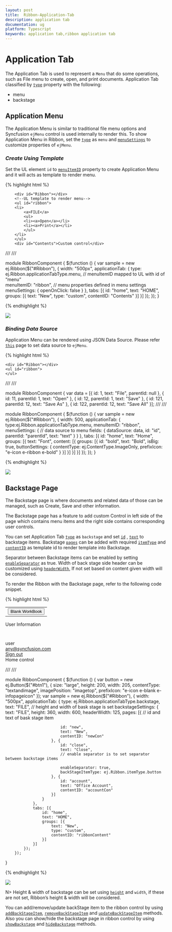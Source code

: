 ```yaml
---
layout: post
title:  Ribbon-Application-Tab
description: application tab
documentation: ug
platform: Typescript
keywords: application tab,ribbon application tab
---
```


# Application Tab

The Application Tab is used to represent a `Menu` that do some operations, such as File menu to create, open, and print documents. Application Tab classified by [`type`](https://help.syncfusion.com/api/js/ejribbon#members:applicationtab-type) property with the following:

*  menu
*  backstage

## Application Menu

The Application Menu is similar to traditional file menu options and Syncfusion `ejMenu` control is used internally to render this. To show Application Menu in Ribbon, set the [`type`](https://help.syncfusion.com/api/js/ejribbon#members:applicationtab-type) as `menu` and [`menuSettings`](https://help.syncfusion.com/api/js/ejmenu) to customize properties of `ejMenu`.

### _Create Using Template_

Set the UL element `id` to [`menuItemID`](https://help.syncfusion.com/api/js/ejribbon#members:applicationtab-menuitemid) property to create Application Menu and it will acts as template to render menu.

{% highlight html %}
    
        <div id="Ribbon"></div>
        <!--UL template to render menu-->
        <ul id="ribbon">
        <li>
            <a>FILE</a>
            <ul>
            <li><a>Open</a></li>
            <li><a>Print</a></li>
            </ul>
        </li>
        </ul>
        <div id="Contents">Custom control</div>

 /// <reference path="tsfiles/jquery.d.ts" />
 /// <reference path="tsfiles/ej.web.all.d.ts" />

 module RibbonComponent {
    $(function () {
        var sample = new ej.Ribbon($("#Ribbon"), {
                    width: "500px",
                    applicationTab: {
                        type: ej.Ribbon.applicationTabType.menu,
                        // menuItemID mapped to UL with id of “menu”                                         
                        menuItemID: "ribbon",
                        // menu properties defined in menu settings 
                        menuSettings: {
                            openOnClick: false
                        }
                    },
                    tabs: [{
                        id: "home",
                        text: "HOME",
                        groups: [{
                            text: "New",
                            type: "custom",
                            contentID: "Contents"
                        }]
                    }]
               });
         });
    }

{% endhighlight %}

![](Application-Tab_images/Application-Tab_img1.png)

### _Binding Data Source_

Application Menu can be rendered using JSON Data Source. Please refer [`this`](https://help.syncfusion.com/js/menu/data-binding) page to set data source to `ejMenu`.

{% highlight html %}
    
    <div id="Ribbon"></div>
    <ul id="ribbon">
    </ul>

 /// <reference path="tsfiles/jquery.d.ts" />
 /// <reference path="tsfiles/ej.web.all.d.ts" />

 module RibbonComponent {
        var data = [{
            id: 1,
            text: "File",
            parentId: null
        }, {
            id: 11,
            parentId: 1,
            text: "Open"
        }, {
            id: 12,
            parentId: 1,
            text: "Save"
        }, {
            id: 121,
            parentId: 12,
            text: "Save As"
        }, {
            id: 122,
            parentId: 12,
            text: "Save All"
        }];
/// <reference path="tsfiles/jquery.d.ts" />
/// <reference path="tsfiles/ej.web.all.d.ts" />

module RibbonComponent {
    $(function () {
        var sample = new ej.Ribbon($("#Ribbon"), {
                width: 500,
                applicationTab: {
                    type:ej.Ribbon.applicationTabType.menu,
                    menuItemID: "ribbon",
                    menuSettings: {
                        // data source to menu
                        fields: {
                            dataSource: data,
                            id: "id",
                            parentId: "parentId",
                            text: "text"
                        }
                    }
                },
                tabs: [{
                    id: "home",
                    text: "Home",
                    groups: [{
                        text: "Font",
                        content: [{
                            groups: [{
                                id: "bold",
                                text: "Bold",
                                isBig: true,
                                buttonSettings: {
                                    contentType: ej.ContentType.ImageOnly,
                                    prefixIcon: "e-icon e-ribbon e-bold"
                                }
                            }]
                        }]
                    }]
                }]
            });
        });
   }


{% endhighlight %}

![](Application-Tab_images/Application-Tab_img2.png)

## Backstage Page

The Backstage page is where documents and related data of those can be managed, such as Create, Save and other information.

The Backstage page has a feature to add custom Control in left side of the page which contains menu items and the right side contains corresponding user controls. 

You can set Application Tab [`type`](https://help.syncfusion.com/api/js/ejribbon#members:applicationtab-type) as `backstage` and set [`id`](https://help.syncfusion.com/api/js/ejribbon#members:applicationtab-backstagesettings-pages-id) , [`text`](https://help.syncfusion.com/api/js/ejribbon#members:applicationtab-backstagesettings-pages-text) to backstage items. Backstage [`pages`](https://help.syncfusion.com/api/js/ejribbon#members:applicationtab-backstagesettings-pages) can be added with required [`itemType`](https://help.syncfusion.com/api/js/ejribbon#members:applicationtab-backstagesettings-pages-itemtype) and [`contentID`](https://help.syncfusion.com/api/js/ejribbon#members:applicationtab-backstagesettings-pages-contentid) as template id to render template into Backstage. 

Separator between Backstage items can be enabled by setting [`enableSeparator`](https://help.syncfusion.com/api/js/ejribbon#members:applicationtab-backstagesettings-pages-enableseparator) as true. Width of back stage side header can be customized using [`headerWidth`](https://help.syncfusion.com/api/js/ejribbon#members:applicationtab-backstagesettings-headerwidth), If not set based on content given width will be considered.

To render the Ribbon with the Backstage page, refer to the following code snippet.

{% highlight html %}
    <div id="Ribbon"></div>
    <div id="newCon">
        <table>
            <tr>
                <td>
                    <button id="btn1" class="e-bsnewbtnstyle">Blank WorkBook</button></td>
            </tr>
        </table>
    </div>
    <div id="accountCon">
        <div class="e-userDiv">
            <span>User Information</span>
            <div>
                <div class="e-accuser e-newpageicon"></div>
                <div class="e-userCon">
                    <div>user</div>
                    <div>any@syncfusion.com</div>
                </div>
            </div>
        </div>
        <a href="#">Sign out</a>
    </div>
    <div id="ribbonContent">Home control</div>

/// <reference path="tsfiles/jquery.d.ts" />
/// <reference path="tsfiles/ej.web.all.d.ts" />

module RibbonComponent {
    $(function () {
        var button = new ej.Button($("#btn1"), {
            size: "large",
            height: 200,
            width: 205,
            contentType: "textandimage",
            imagePosition: "imagetop",
            prefixIcon: "e-icon e-blank e-infopageicon"
        });
           var sample = new ej.Ribbon($("#Ribbon"), {
                width: "500px",
                applicationTab: {
                    type: ej.Ribbon.applicationTabType.backstage,
                    text: "FILE",
                    // height and width of bask stage is set 
                    backstageSettings: {
                        text: "FILE",
                        height: 360,
                        width: 600,
                        headerWidth: 125,
                        pages: [{
                            // id and text of bask stage item

                            id: "new",
                            text: "New",
                            contentID: "newCon"
                        }, {
                            id: "close",
                            text: "Close",
                            // enable separator is to set separator between backstage items

                            enableSeparator: true,
                            backStageItemType: ej.Ribbon.itemType.button
                        }, {
                            id: "account",
                            text: "Office Account",
                            contentID: "accountCon"
                        }]
                    }
                },
                tabs: [{
                    id: "home",
                    text: "HOME",
                    groups: [{
                        text: "New",
                        type: "custom",
                        contentID: "ribbonContent"
                    }]
                }]
            });
        });
}
    <style type="text/css">
        .e-accuser {
            background-image: url"../themes/common-images/ribbon/User.jpg");
        }
        .e-blank {
            background-image: url("../themes/common-images/ribbon/blank.png");
        }
        .e-infopageicon {
            background-repeat: no-repeat;
            height: 150px;
            width: 198px;
        }
        .e-newpageicon {
            background-repeat: no-repeat;
            height: 42px;
            width: 42px;
        }
        .e-bspagestyle {
            line-height: 0;
            font-size: 30px;
        }
        .e-ribbon .e-ribbonbackstagepage .e-bsnewbtnstyle {
            color: #212121;
            background: #fdfdfd;
            margin: 20px;
        }
    </style>

{% endhighlight %}

![](Application-Tab_images/Application-Tab_img3.png)

N> Height & width of backstage can be set using [`height`](https://help.syncfusion.com/api/js/ejribbon#members:applicationtab-backstagesettings-height) and `width`, if these are not set, Ribbon’s height & width will be considered.

You can add/remove/update backStage item to the ribbon control by using [`addBackStageItem`](https://help.syncfusion.com/api/js/ejribbon#methods:addbackstageitem), [`removeBackStageItem`](https://help.syncfusion.com/api/js/ejribbon#methods:removebackstageitem) and [`updateBackStageItem`](https://help.syncfusion.com/api/js/ejribbon#methods:updatebackstageitem) methods. Also you can show/hide the backstage page in ribbon control by using [`showBackstage`](https://help.syncfusion.com/api/js/ejribbon#methods:showbackstage) and [`hideBackstage`](https://help.syncfusion.com/api/js/ejribbon#methods:hidebackstage) methods.